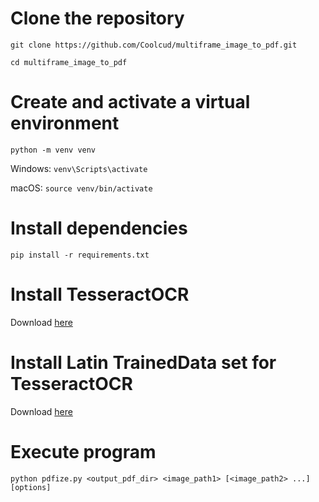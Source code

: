 # Clone the repository

`git clone https://github.com/Coolcud/multiframe_image_to_pdf.git`

`cd multiframe_image_to_pdf`

# Create and activate a virtual environment

`python -m venv venv`

Windows: `venv\Scripts\activate`

macOS: `source venv/bin/activate`

# Install dependencies

`pip install -r requirements.txt`

# Install TesseractOCR

Download [here](https://github.com/tesseract-ocr/tesseract/releases)

# Install Latin TrainedData set for TesseractOCR

Download [here](https://github.com/tesseract-ocr/tessdata/blob/main/lat.traineddata)

# Execute program

`python pdfize.py <output_pdf_dir> <image_path1> [<image_path2> ...] [options]`
